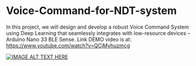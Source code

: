# Voice-Command-for-NDT-system
In this project, we will design and develop a robust Voice Command System using Deep Learning that seamlessly integrates with low-resource devices – Arduino Nano 33 BLE Sense.
Link DEMO video is at: https://www.youtube.com/watch?v=QCjMyhuzmcg

[![IMAGE ALT TEXT HERE](https://img.youtube.com/vi/YOUTUBE_VIDEO_ID_HERE/0.jpg)](https://www.youtube.com/watch?v=QCjMyhuzmcg)
